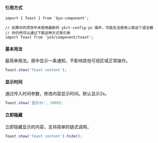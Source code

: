 #### 引用方式

```
import { Toast } from '$yo-component';

// 如果你的项目中未使用最新的 ykit-config-yo 插件，可能无法使用上面这个语法糖
// 你仍然可以通过下面这种方式来引用
import Toast from 'yo3/component/toast';
```

#### 基本用法
最简单用法。居中显示一条通知，不影响其他可视区域正常操作。

```javascript
Toast.show('Toast content');
```

#### 显示时间
通过传入时间参数，修改内容显示时间。默认显示2s。

```javascript
Toast.show('显示3s', 3000);
```

#### 立即隐藏
立即隐藏显示的内容，支持简单的链式调用。

```javascript
Toast.show('Toast content').hide();
```